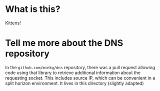 # What is this?

Kittens!

# Tell me more about the DNS repository

In the `github.com/miekg/dns` repository, there was a pull request allowing code using that library to retrieve additional information about the requesting socket. This includes source IP, which can be convenient in a split horizon environment. It lives in this directory (slightly adapted)
